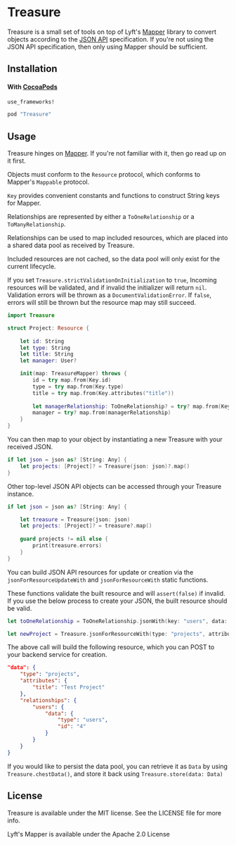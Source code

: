 # Treasure

Treasure is a small set of tools on top of Lyft's [Mapper](https://github.com/lyft/mapper) library to convert objects according to the [JSON API](http://jsonapi.org) specification. If you're not using the JSON API specification, then only using Mapper should be sufficient.

## Installation

#### With [CocoaPods](http://cocoapods.org/)

```ruby
use_frameworks!

pod "Treasure"
```

## Usage

Treasure hinges on [Mapper](https://github.com/lyft/mapper). If you're not familiar with it, then go read up on it first.

Objects must conform to the `Resource` protocol, which conforms to Mapper's `Mappable` protocol.

`Key` provides convenient constants and functions to construct String keys for Mapper.

Relationships are represented by either a `ToOneRelationship` or a `ToManyRelationship`.

Relationships can be used to map included resources, which are placed into a shared data pool as received by Treasure. 

Included resources are not cached, so the data pool will only exist for the current lifecycle.

If you set `Treasure.strictValidationOnInitialization` to `true`, Incoming resources will be validated, and if invalid the initializer will return `nil`. Validation errors will be thrown as a `DocumentValidationError`. If `false`, errors will still be thrown but the resource map may still succeed.

```swift
import Treasure

struct Project: Resource {
    
    let id: String
    let type: String
    let title: String
    let manager: User?

    init(map: TreasureMapper) throws {
        id = try map.from(Key.id)
        type = try map.from(Key.type)
        title = try map.from(Key.attributes("title"))
        
        let managerRelationship: ToOneRelationship? = try? map.from(Key.relationships("users"))
        manager = try? map.from(managerRelationship)
    }
}
```

You can then map to your object by instantiating a new Treasure with your received JSON.

```swift
if let json = json as? [String: Any] {
    let projects: [Project]? = Treasure(json: json)?.map()
}
```

Other top-level JSON API objects can be accessed through your Treasure instance.

```swift
if let json = json as? [String: Any] {

    let treasure = Treasure(json: json)
    let projects: [Project]? = treasure?.map()
    
    guard projects != nil else {
        print(treasure.errors)
    }
}
```

You can build JSON API resources for update or creation via the `jsonForResourceUpdateWith` and `jsonForResourceWith` static functions.

These functions validate the built resource and will `assert(false)` if invalid. If you use the below process to create your JSON, the built resource should be valid.

```swift
let toOneRelationship = ToOneRelationship.jsonWith(key: "users", data: RelationshipData(type: "users", id: "4"))

let newProject = Treasure.jsonForResourceWith(type: "projects", attributes: ["title": "Test Project"], relationship: toOneRelationship)
```

The above call will build the following resource, which you can POST to your backend service for creation.

```json
"data": {
    "type": "projects",
    "attributes": {
        "title": "Test Project"
    },
    "relationships": {
        "users": {
            "data": {
                "type": "users",
                "id": "4"
            }
        }
    }
}
```

If you would like to persist the data pool, you can retrieve it as `Data` by using `Treasure.chestData()`, and store it back using `Treasure.store(data: Data)`

## License

Treasure is available under the MIT license. See the LICENSE file for more info.

Lyft's Mapper is available under the Apache 2.0 License

